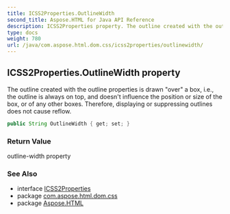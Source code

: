 ```yaml
---
title: ICSS2Properties.OutlineWidth
second_title: Aspose.HTML for Java API Reference
description: ICSS2Properties property. The outline created with the outline properties is drawn over a box i.e. the outline is always on top and doesnt influence the position or size of the box or of any other boxes. Therefore displaying or suppressing outlines does not cause reflow
type: docs
weight: 780
url: /java/com.aspose.html.dom.css/icss2properties/outlinewidth/
---
```

## ICSS2Properties.OutlineWidth property

The outline created with the outline properties is drawn "over" a box, i.e., the outline is always on top, and doesn't influence the position or size of the box, or of any other boxes. Therefore, displaying or suppressing outlines does not cause reflow.

```java
public String OutlineWidth { get; set; }
```

### Return Value

outline-width property

### See Also

* interface [ICSS2Properties](../)
* package [com.aspose.html.dom.css](../../icss2properties/)
* package [Aspose.HTML](../../../)
